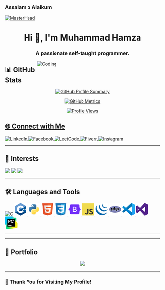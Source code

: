 ### Assalam o Alaikum  

[![MasterHead](https://mir-s3-cdn-cf.behance.net/project_modules/fs/54b6c068097599.5b50bca476b9b.gif)](https://hamzza07x.io)

<h1 align="center">Hi 👋, I'm Muhammad Hamza</h1>
<h3 align="center">A passionate self-taught programmer.</h3>

<img align="right" alt="Coding" width="400" asrc="https://camo.githubusercontent.com/4d9f5ecceb711eec6e2018f38a5677dc657c9738d4a65ba3b928c41c0a45b439/68747470733a2f2f6d69726f2e6d656469756d2e636f6d2f6d61782f313336302f302a37513379765349765f7430696f4a2d5a2e676966">


## 📊 GitHub Stats  

<p align="center">
  <!-- GitHub Profile Summary Card -->
  <a href="https://github.com/hamzza07x">
    <img src="https://github-profile-summary-cards.vercel.app/api/cards/profile-details?username=hamzza07x&theme=radical" alt="GitHub Profile Summary"/>
  </a>
</p>

<p align="center">
  <!-- Most Used Languages -->
  <a href="https://github.com/hamzza07x">
    <img src="https://github.com/hamzza07x/hamzza07x/blob/main/metrics.svg" alt="GitHub Metrics" />
</p>

<p align="center">
  <!-- Profile Views Counter -->
  <img src="https://komarev.com/ghpvc/?username=hamzza07x&label=Profile%20Views&color=0e75b6&style=flat" alt="Profile Views"/>
</p>


## 🌐 Connect with Me  
<p align="left">
  <a href="https://www.linkedin.com/in/muhammad-hamza-b254a0292" target="_blank">
    <img align="center" src="https://raw.githubusercontent.com/rahuldkjain/github-profile-readme-generator/master/src/images/icons/Social/linked-in-alt.svg" alt="LinkedIn" height="30" width="40" />
  </a>
  <a href="https://www.facebook.com/hafmtmzi?mibextid=zbwkwl" target="_blank">
    <img align="center" src="https://raw.githubusercontent.com/rahuldkjain/github-profile-readme-generator/master/src/images/icons/Social/facebook.svg" alt="Facebook" height="30" width="40" />
  </a>
  <a href="https://www.leetcode.com/hamzza07x" target="_blank">
    <img align="center" src="https://raw.githubusercontent.com/rahuldkjain/github-profile-readme-generator/master/src/images/icons/Social/leet-code.svg" alt="LeetCode" height="30" width="40" />
  </a>
<a href="https://www.fiverr.com/ham_zza" target="_blank">
  <img align="center" src="https://freelogopng.com/images/all_img/1656738037fiverr-icon-png.png" alt="Fiverr" height="30" width="40" />
</a>
  <a href="https://www.instagram.com/9h0st41" target="_blank">
    <img align="center" src="https://upload.wikimedia.org/wikipedia/commons/9/95/Instagram_logo_2022.svg" alt="Instagram" height="30" width="40" />
  </a>
</p>

---

## 🚀 Interests
<p align="left">
  <img src="https://img.shields.io/badge/Game%20Development-%2300599C.svg?style=for-the-badge&logo=unrealengine&logoColor=white"/>
  <img  src="https://img.shields.io/badge/Web%20Development-%23E34F26.svg?style=for-the-badge&logo=html5&logoColor=white"/>
  <img  src="https://img.shields.io/badge/Data%20Analysis-%2312100E.svg?style=for-the-badge&logo=python&logoColor=white"/>
</p>

---
## 🛠️ Languages and Tools
<p align="left"> 
  <a href="https://www.cprogramming.com/" target="_blank">
    <img src="https://upload.wikimedia.org/wikipedia/commons/1/19/C_Logo.png" alt="C" width="40" height="40"/> 
  </a>
  <a href="https://www.w3schools.com/cpp/" target="_blank">
    <img src="https://raw.githubusercontent.com/devicons/devicon/master/icons/cplusplus/cplusplus-original.svg" alt="C++" width="40" height="40"/> 
  </a>
  <a href="https://www.python.org" target="_blank">
    <img src="https://raw.githubusercontent.com/devicons/devicon/master/icons/python/python-original.svg" alt="Python" width="40" height="40"/> 
  </a> 
  <a href="https://developer.mozilla.org/en-US/docs/Web/HTML" target="_blank">
    <img src="https://raw.githubusercontent.com/devicons/devicon/master/icons/html5/html5-original.svg" alt="HTML5" width="40" height="40"/> 
  </a> 
  <a href="https://developer.mozilla.org/en-US/docs/Web/CSS" target="_blank">
    <img src="https://raw.githubusercontent.com/devicons/devicon/master/icons/css3/css3-original.svg" alt="CSS3" width="40" height="40"/> 
  </a> 
  <a href="https://getbootstrap.com/" target="_blank">
    <img src="https://raw.githubusercontent.com/devicons/devicon/master/icons/bootstrap/bootstrap-plain.svg" alt="Bootstrap" width="40" height="40"/>
  </a>
  <a href="https://developer.mozilla.org/en-US/docs/Web/JavaScript" target="_blank">
    <img src="https://raw.githubusercontent.com/devicons/devicon/master/icons/javascript/javascript-original.svg" alt="JavaScript" width="40" height="40"/>
  </a>
  <a href="https://jquery.com/" target="_blank">
    <img src="https://raw.githubusercontent.com/devicons/devicon/master/icons/jquery/jquery-original.svg" alt="jQuery" width="40" height="40"/>
  </a>
  <a href="https://www.php.net/" target="_blank">
    <img src="https://raw.githubusercontent.com/devicons/devicon/master/icons/php/php-original.svg" alt="PHP" width="40" height="40"/>
  </a>
  <a href="https://code.visualstudio.com/" target="_blank">
    <img src="https://raw.githubusercontent.com/devicons/devicon/master/icons/vscode/vscode-original.svg" alt="VS Code" width="40" height="40"/> 
  </a> 
  <a href="https://visualstudio.microsoft.com/" target="_blank">
    <img src="https://raw.githubusercontent.com/devicons/devicon/master/icons/visualstudio/visualstudio-plain.svg" alt="Visual Studio" width="40" height="40"/> 
  </a> 
  <a href="https://www.jetbrains.com/pycharm/" target="_blank">
    <img src="https://raw.githubusercontent.com/devicons/devicon/master/icons/pycharm/pycharm-original.svg" alt="PyCharm" width="40" height="40"/> 
  </a> 
</p>

---
---

## 📂 Portfolio  
<p align="center">
  <a href="https://hamzza07x.github.io/hamzza07x_portfollio/" target="_blank">
    <img src="https://img.shields.io/badge/🌐%20Visit%20My%20Portfolio-radical?style=for-the-badge&logo=firefox&logoColor=white&color=ff0055"/>
  </a>
</p>

---


### 🎯 **Thank You for Visiting My Profile!**
